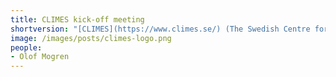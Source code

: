 ```yaml
---
title: CLIMES kick-off meeting
shortversion: "[CLIMES](https://www.climes.se/) (The Swedish Centre for Impacts of Climate Extremes) is a platform for research and training to promote scientific progress in the study of climate extremes and support societal resilience. The kick-off meeting will take place on April 26th in Uppsala Sweden. Olof Mogren will give a talk on AI for tackling climate change. [More info on the CLIMES web page.](https://www.climes.se/kickoff/)."
image: /images/posts/climes-logo.png
people:
- Olof Mogren
---
```



